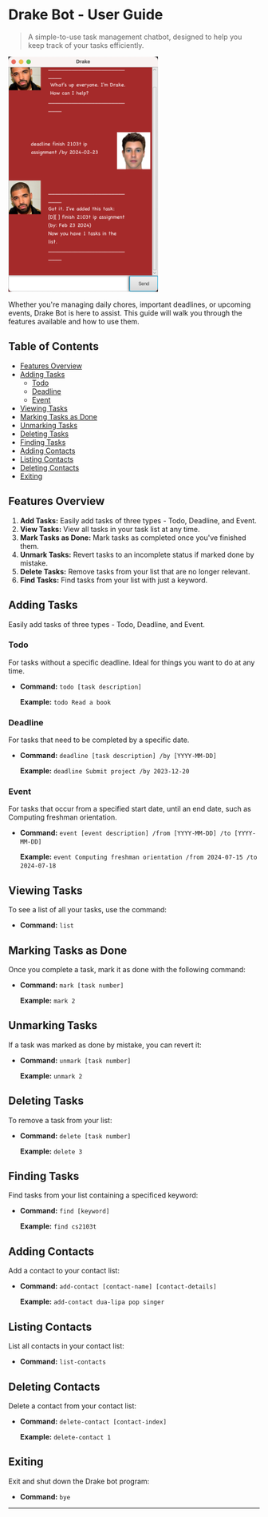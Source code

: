 # Drake Bot - User Guide
> A simple-to-use task management chatbot, designed to help you keep track of your tasks efficiently.

<img src="Ui.png" width="300">

Whether you're managing daily chores, important deadlines, or upcoming events, Drake Bot is here to assist. This guide will walk you through the features available and how to use them.

## Table of Contents

- [Features Overview](#features-overview)
- [Adding Tasks](#adding-tasks)
  - [Todo](#todo)
  - [Deadline](#deadline)
  - [Event](#event)
- [Viewing Tasks](#viewing-tasks)
- [Marking Tasks as Done](#marking-tasks-as-done)
- [Unmarking Tasks](#unmarking-tasks)
- [Deleting Tasks](#deleting-tasks)
- [Finding Tasks](#finding-tasks)
- [Adding Contacts](#adding-contacts)
- [Listing Contacts](#listing-contacts)
- [Deleting Contacts](#deleting-contacts)
- [Exiting](#exiting)

## Features Overview

1. **Add Tasks:** Easily add tasks of three types - Todo, Deadline, and Event.
2. **View Tasks:** View all tasks in your task list at any time.
3. **Mark Tasks as Done:** Mark tasks as completed once you've finished them.
4. **Unmark Tasks:** Revert tasks to an incomplete status if marked done by mistake.
5. **Delete Tasks:** Remove tasks from your list that are no longer relevant.
6. **Find Tasks:** Find tasks from your list with just a keyword.

## Adding Tasks
Easily add tasks of three types - Todo, Deadline, and Event.

### Todo

For tasks without a specific deadline. Ideal for things you want to do at any time.

- **Command:** `todo [task description]`

  **Example:** `todo Read a book`

### Deadline

For tasks that need to be completed by a specific date.

- **Command:** `deadline [task description] /by [YYYY-MM-DD]`

  **Example:** `deadline Submit project /by 2023-12-20`

### Event

For tasks that occur from a specified start date, until an end date, such as Computing freshman orientation.

- **Command:** `event [event description] /from [YYYY-MM-DD] /to [YYYY-MM-DD]`

  **Example:** `event Computing freshman orientation /from 2024-07-15 /to 2024-07-18`

## Viewing Tasks

To see a list of all your tasks, use the command:

- **Command:** `list`

## Marking Tasks as Done

Once you complete a task, mark it as done with the following command:

- **Command:** `mark [task number]`

  **Example:** `mark 2`

## Unmarking Tasks

If a task was marked as done by mistake, you can revert it:

- **Command:** `unmark [task number]`

  **Example:** `unmark 2`

## Deleting Tasks

To remove a task from your list:

- **Command:** `delete [task number]`

  **Example:** `delete 3`

## Finding Tasks

Find tasks from your list containing a specificed keyword:

- **Command:** `find [keyword]`

  **Example:** `find cs2103t`

## Adding Contacts

Add a contact to your contact list:

- **Command:** `add-contact [contact-name] [contact-details]`

  **Example:** `add-contact dua-lipa pop singer`

## Listing Contacts

List all contacts in your contact list:

- **Command:** `list-contacts`

## Deleting Contacts

Delete a contact from your contact list:

- **Command:** `delete-contact [contact-index]`

  **Example:** `delete-contact 1`

## Exiting

Exit and shut down the Drake bot program:

- **Command:** `bye`
---

